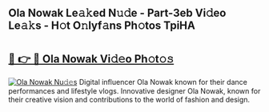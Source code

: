 ## Ola Nowak Le𝚊𝚔ed N𝚞𝚍e - Part-3eb Vi𝚍eo Le𝚊𝚔s - H𝚘t O𝚗lyf𝚊ns Ph𝚘tos TpiHA

# <h2><a href="http://hf0jwq.feru.top/?c=Ola+Nowak">🔗 👉 🔴 Ola Nowak Vi𝚍𝚎o Ph𝚘t𝚘𝚜</a></h2>

[![Ola Nowak Nu𝚍𝚎s](https://i.imgur.com/0TWrTi3.gif)](http://hf0jwq.feru.top/?c=Ola+Nowak)
Digital influencer Ola Nowak known for their dance performances and lifestyle vlogs. Innovative designer Ola Nowak, known for their creative vision and contributions to the world of fashion and design. 
